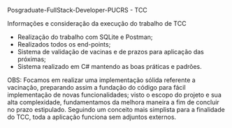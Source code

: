 Posgraduate-FullStack-Developer-PUCRS - TCC

Informações e consideração da execução do trabalho de TCC

- Realização do trabalho com SQLite e Postman;
- Realizados todos os end-points; 
- Sistema de validação de vacinas e de prazos para aplicação das próximas; 
- Sistema realizado em C# mantendo as boas práticas e padrões.

OBS: Focamos em realizar uma implementação sólida referente a vacinação, preparando assim a fundação do código para fácil implementação de novas funcionalidades; visto o escopo do projeto e sua alta complexidade, fundamentamos da melhora maneira a fim de concluir no prazo estipulado.
Seguindo um conceito mais simplista para a finalidade do TCC, toda a aplicação funciona sem adjuntos externos.
